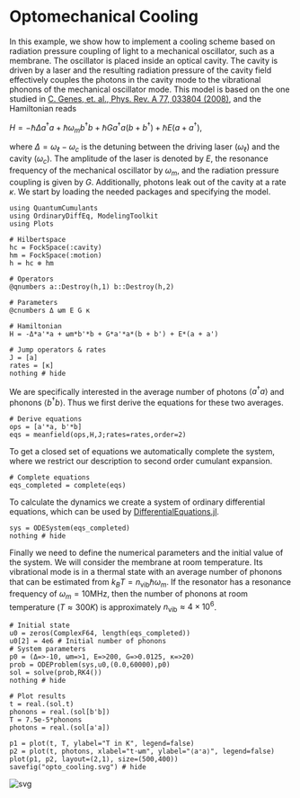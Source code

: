 # Optomechanical Cooling

In this example, we show how to implement a cooling scheme based on radiation pressure coupling of light to a mechanical oscillator, such as a membrane. The oscillator is placed inside an optical cavity. The cavity is driven by a laser and the resulting radiation pressure of the cavity field effectively couples the photons in the cavity mode to the vibrational phonons of the mechanical oscillator mode. This model is based on the one studied in [C. Genes, et. al., Phys. Rev. A 77, 033804 (2008)](https://journals.aps.org/pra/abstract/10.1103/PhysRevA.77.033804), and the Hamiltonian reads

$H = -\hbar\Delta a^\dagger a + \hbar\omega_m b^\dagger b + \hbar Ga^\dagger a \left(b + b^\dagger\right) + \hbar E \left(a + a^\dagger\right),$

where $\Delta = \omega_\ell - \omega_c$ is the detuning between the driving laser ($\omega_\ell$) and the cavity ($\omega_c$). The amplitude of the laser is denoted by $E$, the resonance frequency of the mechanical oscillator by $\omega_m$, and the radiation pressure coupling is given by $G$. Additionally, photons leak out of the cavity at a rate $\kappa$.
We start by loading the needed packages and specifying the model.


```@example optomechanics
using QuantumCumulants
using OrdinaryDiffEq, ModelingToolkit
using Plots

# Hilbertspace
hc = FockSpace(:cavity)
hm = FockSpace(:motion)
h = hc ⊗ hm

# Operators
@qnumbers a::Destroy(h,1) b::Destroy(h,2)

# Parameters
@cnumbers Δ ωm E G κ

# Hamiltonian
H = -Δ*a'*a + ωm*b'*b + G*a'*a*(b + b') + E*(a + a')

# Jump operators & rates
J = [a]
rates = [κ]
nothing # hide
```

We are specifically interested in the average number of photons $\langle a^\dagger a \rangle$ and phonons $\langle b^\dagger b \rangle$. Thus we first derive the equations for these two averages.


```@example optomechanics
# Derive equations
ops = [a'*a, b'*b]
eqs = meanfield(ops,H,J;rates=rates,order=2)
```


To get a closed set of equations we automatically complete the system, where we restrict our description to second order cumulant expansion.


```@example optomechanics
# Complete equations
eqs_completed = complete(eqs)
```


To calculate the dynamics we create a system of ordinary differential equations, which can be used by [DifferentialEquations.jl](https://diffeq.sciml.ai/stable/).


```@example optomechanics
sys = ODESystem(eqs_completed)
nothing # hide
```

Finally we need to define the numerical parameters and the initial value of the system. We will consider the membrane at room temperature. Its vibrational mode is in a thermal state with an average number of phonons that can be estimated from $k_B T = n_\mathrm{vib}\hbar \omega_m$. If the resonator has a resonance frequency of $\omega_m = 10\mathrm{MHz}$, then the number of phonons at room temperature ($T\approx 300K$) is approximately $n_\mathrm{vib} \approx 4\times 10^6$.


```@example optomechanics
# Initial state
u0 = zeros(ComplexF64, length(eqs_completed))
u0[2] = 4e6 # Initial number of phonons
# System parameters
p0 = (Δ=>-10, ωm=>1, E=>200, G=>0.0125, κ=>20)
prob = ODEProblem(sys,u0,(0.0,60000),p0)
sol = solve(prob,RK4())
nothing # hide
```


```@example optomechanics
# Plot results
t = real.(sol.t)
phonons = real.(sol[b'b])
T = 7.5e-5*phonons
photons = real.(sol[a'a])

p1 = plot(t, T, ylabel="T in K", legend=false)
p2 = plot(t, photons, xlabel="t⋅ωm", ylabel="⟨a⁺a⟩", legend=false)
plot(p1, p2, layout=(2,1), size=(500,400))
savefig("opto_cooling.svg") # hide
```


![svg](opto_cooling.svg)
